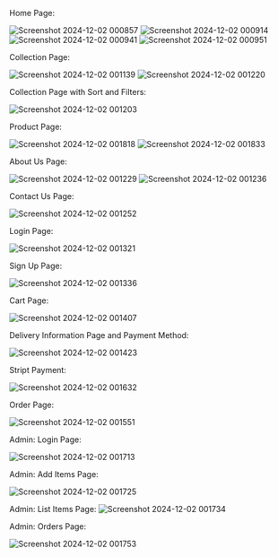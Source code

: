 Home Page:

![Screenshot 2024-12-02 000857](https://github.com/user-attachments/assets/c8bb8c71-e7a8-4480-9bba-2288fa0940f7)
![Screenshot 2024-12-02 000914](https://github.com/user-attachments/assets/5453ebd4-14bc-42c5-8e19-37fd9b8e36c9)
![Screenshot 2024-12-02 000941](https://github.com/user-attachments/assets/b9d423d5-20a8-4a81-b8e4-fc7e3d632020)
![Screenshot 2024-12-02 000951](https://github.com/user-attachments/assets/ac85f0be-7076-4494-8006-9826c7ae8cfc)

Collection Page:

![Screenshot 2024-12-02 001139](https://github.com/user-attachments/assets/88bdad90-de83-49bd-a49a-7572fd13795e)
![Screenshot 2024-12-02 001220](https://github.com/user-attachments/assets/c455989b-f43b-4f3e-90ee-d06cc41fd822)

Collection Page with Sort and Filters:

![Screenshot 2024-12-02 001203](https://github.com/user-attachments/assets/29d9336a-4dbe-43dd-907f-a084e388928d)

Product Page:

![Screenshot 2024-12-02 001818](https://github.com/user-attachments/assets/f9ba3f39-61b2-4ad7-856f-213d37716527)
![Screenshot 2024-12-02 001833](https://github.com/user-attachments/assets/f15ac04d-c14f-45e1-a6ca-f2b9dccbb75f)

About Us Page:

![Screenshot 2024-12-02 001229](https://github.com/user-attachments/assets/7dd1f6e1-63cf-4ea3-a3b5-6327f135375d)
![Screenshot 2024-12-02 001236](https://github.com/user-attachments/assets/094ce0d1-6f95-46be-9edf-3b3ded78e806)

Contact Us Page:

![Screenshot 2024-12-02 001252](https://github.com/user-attachments/assets/86d9eecb-1076-4125-9834-2286748aaf1a)

Login Page:

![Screenshot 2024-12-02 001321](https://github.com/user-attachments/assets/5cd27ed9-16df-4022-ac40-6419056b92a8)

Sign Up Page:

![Screenshot 2024-12-02 001336](https://github.com/user-attachments/assets/c0d08f7c-b3ef-4517-8980-ac3ee8b73b9a)

Cart Page:

![Screenshot 2024-12-02 001407](https://github.com/user-attachments/assets/c410a6bd-2169-486d-ab8a-01ff299d2cfa)

Delivery Information Page and Payment Method:

![Screenshot 2024-12-02 001423](https://github.com/user-attachments/assets/af6c210b-1ee2-4d79-8777-cb5c9d098f80)

Stript Payment:

![Screenshot 2024-12-02 001632](https://github.com/user-attachments/assets/744074c7-8eae-4907-8bb2-f22a3646144f)

Order Page:

![Screenshot 2024-12-02 001551](https://github.com/user-attachments/assets/c9de6a33-7fc5-4b58-a649-bfa2aa5311f8)

Admin: Login Page:

![Screenshot 2024-12-02 001713](https://github.com/user-attachments/assets/dfb674e0-217c-4408-a925-f2bcad21b72d)

Admin: Add Items Page:

![Screenshot 2024-12-02 001725](https://github.com/user-attachments/assets/0603a5f6-7be4-466c-b7aa-e36bb6f228ff)

Admin: List Items Page:
![Screenshot 2024-12-02 001734](https://github.com/user-attachments/assets/f2495cba-9618-464c-8b17-27552dd6c82d)

Admin: Orders Page:

![Screenshot 2024-12-02 001753](https://github.com/user-attachments/assets/2f6ff081-856e-4300-b095-e3aef6f65740)
